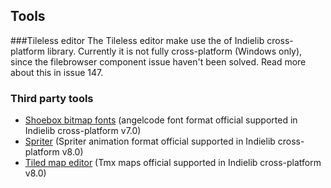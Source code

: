 ## Tools

###Tileless editor
The Tileless editor make use the of Indielib cross-platform library. Currently it is not fully cross-platform (Windows only), since the filebrowser component issue haven't been solved. Read more about this in issue 147. 


### Third party tools
* [Shoebox bitmap fonts](http://renderhjs.net/shoebox/) (angelcode font format official supported in Indielib cross-platform v7.0)
* [Spriter](http://brashmonkey.com/) (Spriter animation format official supported in Indielib cross-platform v8.0)
* [Tiled map editor](http://www.mapeditor.org/) (Tmx maps official supported in Indielib cross-platform v8.0)